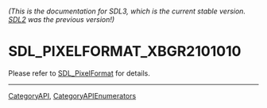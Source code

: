 ###### (This is the documentation for SDL3, which is the current stable version. [SDL2](https://wiki.libsdl.org/SDL2/) was the previous version!)
# SDL_PIXELFORMAT_XBGR2101010

Please refer to [SDL_PixelFormat](SDL_PixelFormat) for details.

----
[CategoryAPI](CategoryAPI), [CategoryAPIEnumerators](CategoryAPIEnumerators)

